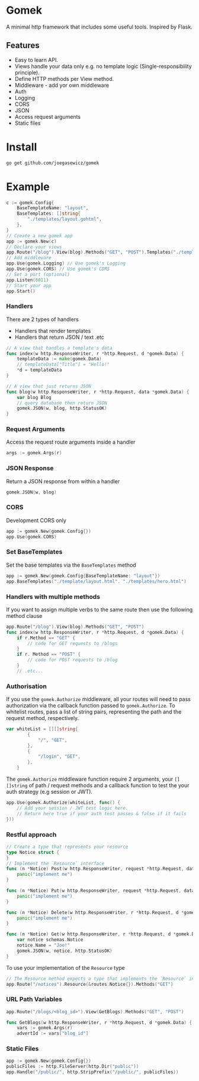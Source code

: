 # Gomek
A minimal http framework that includes some useful tools. Inspired by Flask.

## Features
- Easy to learn API.
- Views handle your data only e.g. no template logic (Single-responsibility principle).
- Define HTTP methods per View method.
- Middleware - add yor own middleware
- Auth
- Logging
- CORS
- JSON
- Access request arguments
- Static files

# Install
```bash
go get github.com/joegasewicz/gomek
```

# Example
```go
c := gomek.Config{
    BaseTemplateName: "layout",
    BaseTemplates: []string{
        "./templates/layout.gohtml",
    },
}
// Create a new gomek app
app := gomek.New(c)
// Declare your views
app.Route("/blog").View(blog).Methods("GET", "POST").Templates("./templates/blog.gohtml")
// Add middleware
app.Use(gomek.Logging) // Use gomek's Logging
app.Use(gomek.CORS) // Use gomek's CORS
// Set a port (optional)
app.Listen(6011)
// Start your app
app.Start()
```

### Handlers
There are 2 types of handlers
- Handlers that render templates
- Handlers that return JSON / text .etc

```go
// A view that handles a template's data
func index(w http.ResponseWriter, r *http.Request, d *gomek.Data) {
    templateData := make(gomek.Data)
	// templateData["Title"] = "Hello!"
	*d = templateData
}

// A view that just returns JSON
func blog(w http.ResponseWriter, r *http.Request, data *gomek.Data) {
    var blog Blog
	// query database then return JSON
	gomek.JSON(w, blog, http.StatusOK)
}
```

### Request Arguments
Access the request route arguments inside a handler
```go
args := gomek.Args(r)
```

### JSON Response
Return a JSON response from within a handler
```go
gomek.JSON(w, blog)
```

### CORS
Development CORS only
```go
app := gomek.New(gomek.Config{})
app.Use(gomek.CORS)
```

### Set BaseTemplates
Set the base templates via the `BaseTemplates` method
```go
app := gomek.New(gomek.Config{BaseTemplateName: "layout"})
app.BaseTemplates("./template/layout.html". "./templates/hero.html")
```
### Handlers with multiple methods
If you want to assign multiple verbs to the same route then use the following method clause
```go
app.Route("/blog").View(blog).Methods("GET", "POST")
func index(w http.ResponseWriter, r *http.Request, d *gomek.Data) {
    if r.Method == "GET" {
		// code for GET requests to /blogs
    }
	if r. Method == "POST" {
		// code for POST requests to /blog
    }
	// .etc...
```

### Authorisation
If you use the `gomek.Authorize` middleware, all your routes will need to pass authorization
via the callback function passed to `gomek.Authorize`. To whitelist routes, pass a list of string
pairs, representing the path and the request method, respectively.
```go
var whiteList = [][]string{
		{
			"/", "GET",
		},
		{
			"/login", "GET",
		},
	}
```
The `gomek.Authorize` middleware function require 2 arguments, your `[][]string` of path / request methods
and a callback function to test the your auth strategy (e.g session  or JWT).
```go
app.Use(gomek.Authorize(whiteList, func() {
    // Add your session / JWT test logic here.
	// Return here true if your auth test passes & false if it fails
}))
```

### Restful approach
```go
// Create a type that represents your resource
type Notice struct {
}
// Implement the `Resource` interface
func (n *Notice) Post(w http.ResponseWriter, request *http.Request, data *gomek.Data) {
	panic("implement me")
}

func (n *Notice) Put(w http.ResponseWriter, request *http.Request, data *gomek.Data) {
	panic("implement me")
}

func (n *Notice) Delete(w http.ResponseWriter, r *http.Request, d *gomek.Data) {
	panic("implement me")
}

func (n *Notice) Get(w http.ResponseWriter, r *http.Request, d *gomek.Data) {
	var notice schemas.Notice
	notice.Name = "Joe!"
	gomek.JSON(w, notice, http.StatusOK)
}
```
To use your implementation of the `Resource` type
```go
// The Resource method expects a type that implements the `Resource` interface.
app.Route("/notices").Resource(&routes.Notice{}).Methods("GET")
```

### URL Path Variables
```go
app.Route("/blogs/<blog_id>").View(GetBlogs).Methods("GET", "POST")

func GetBlogs(w http.ResponseWriter, r *http.Request, d *gomek.Data) {
    vars := gomek.Args(r)
    advertId := vars["blog_id"]
```

### Static Files
```go
app := gomek.New(gomek.Config{})
publicFiles := http.FileServer(http.Dir("public"))
app.Handle("/public/", http.StripPrefix("/public/", publicFiles))
```
